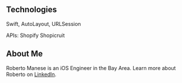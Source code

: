 <h2>Technologies</h2>
<p>Swift, AutoLayout, URLSession</p>
<p>APIs: Shopify Shopicruit </p>

<h2>About Me</h2>
Roberto Manese is an iOS Engineer in the Bay Area. Learn more about Roberto on <a href="https://www.linkedin.com/in/rmanese/">LinkedIn</a>.
